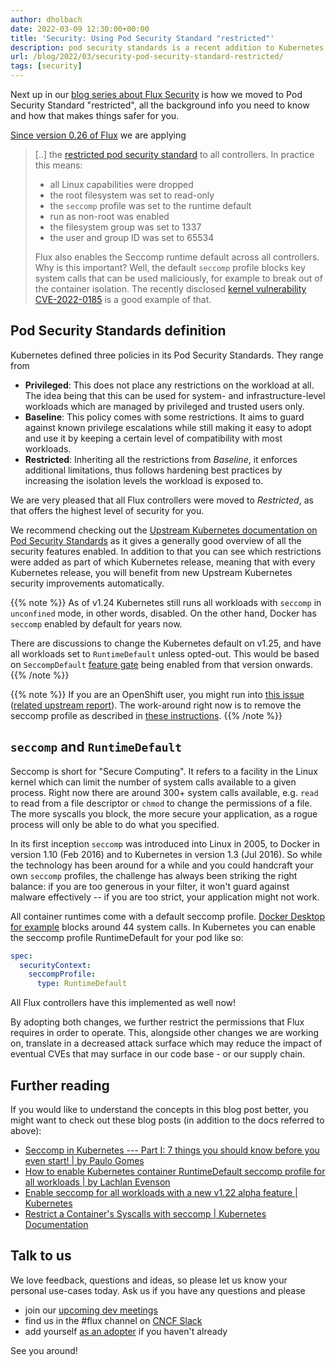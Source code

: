 ```yaml
---
author: dholbach
date: 2022-03-09 12:30:00+00:00
title: 'Security: Using Pod Security Standard "restricted"'
description: pod security standards is a recent addition to Kubernetes, coming to replace pod security policies. Alongside seccomp, it provides greater isolation levels to workloads. Read up on how we moved all Flux controllers to 'restricted' mode and how that's going to keep you safer.
url: /blog/2022/03/security-pod-security-standard-restricted/
tags: [security]
---
```



Next up in our [blog series about Flux
Security](/tags/security/) is how we moved
to Pod Security Standard "restricted", all the background info you need
to know and how that makes things safer for you.

[Since version 0.26 of
Flux](/blog/2022/01/january-update/#security-news)
we are applying

> \[..\] the [restricted pod security
> standard](https://kubernetes.io/docs/concepts/security/pod-security-standards/#restricted)
> to all controllers. In practice this means:
>
> - all Linux capabilities were dropped
> - the root filesystem was set to read-only
> - the `seccomp` profile was set to the runtime default
> - run as non-root was enabled
> - the filesystem group was set to 1337
> - the user and group ID was set to 65534
>
> Flux also enables the Seccomp runtime default across all controllers.
> Why is this important? Well, the default `seccomp` profile blocks key
> system calls that can be used maliciously, for example to break out of
> the container isolation. The recently disclosed [kernel vulnerability
> CVE-2022-0185](https://blog.aquasec.com/cve-2022-0185-linux-kernel-container-escape-in-kubernetes)
> is a good example of that.

## Pod Security Standards definition

Kubernetes defined three policies in its Pod Security Standards. They
range from

- **Privileged**: This does not place any restrictions on the workload
  at all. The idea being that this can be used for system- and
  infrastructure-level workloads which are managed by privileged and
  trusted users only.
- **Baseline**: This policy comes with some restrictions. It aims to
  guard against known privilege escalations while still making it
  easy to adopt and use it by keeping a certain level of
  compatibility with most workloads.
- **Restricted**: Inheriting all the restrictions from *Baseline*, it
  enforces additional limitations, thus follows hardening best
  practices by increasing the isolation levels the workload is
  exposed to.

We are very pleased that all Flux controllers were moved to
*Restricted*, as that offers the highest level of security for you.

We recommend checking out the [Upstream Kubernetes documentation on Pod
Security
Standards](https://kubernetes.io/docs/concepts/security/pod-security-standards/)
as it gives a generally good overview of all the security features
enabled. In addition to that you can see which restrictions were added
as part of which Kubernetes release, meaning that with every Kubernetes
release, you will benefit from new Upstream Kubernetes security
improvements automatically.

{{% note %}}
As of v1.24 Kubernetes still runs all workloads with `seccomp` in
`unconfined` mode, in other words, disabled. On the other hand, Docker
has `seccomp` enabled by default for years now.

There are discussions to change the Kubernetes default on v1.25, and have all
workloads set to `RuntimeDefault` unless opted-out. This would be based on
`SeccompDefault` [feature
gate](https://kubernetes.io/docs/reference/command-line-tools-reference/feature-gates/)
being enabled from that version onwards.
{{% /note %}}

{{% note %}}
If you are an OpenShift user, you might run into [this
issue](https://github.com/fluxcd/source-controller/issues/582)
([related upstream
report](https://github.com/openshift/cluster-kube-apiserver-operator/issues/1325)).
The work-around right now is to remove the seccomp profile as
described in [these instructions](/flux/installation/platform/openshift/#flux-installation-with-cli).
{{% /note %}}

## `seccomp` and `RuntimeDefault`

Seccomp is short for "Secure Computing". It refers to a facility in the
Linux kernel which can limit the number of system calls available to a
given process. Right now there are around 300+ system calls available,
e.g. `read` to read from a file descriptor or `chmod` to change the
permissions of a file. The more syscalls you block, the more secure your
application, as a rogue process will only be able to do what you
specified.

In its first inception `seccomp` was introduced into Linux in 2005, to
Docker in version 1.10 (Feb 2016) and to Kubernetes in version 1.3 (Jul
2016). So while the technology has been around for a while and you could
handcraft your own `seccomp` profiles, the challenge has always been
striking the right balance: if you are too generous in your filter, it
won't guard against malware effectively -- if you are too strict, your
application might not work.

All container runtimes come with a default seccomp profile. [Docker
Desktop for
example](https://github.com/moby/moby/blob/master/profiles/seccomp/default.json)
blocks around 44 system calls. In Kubernetes you can enable the seccomp
profile RuntimeDefault for your pod like so:

```yaml
spec:
  securityContext:
    seccompProfile:
      type: RuntimeDefault
```

All Flux controllers have this implemented as well now!

By adopting both changes, we further restrict the permissions that Flux
requires in order to operate. This, alongside other changes we are working
on, translate in a decreased attack surface which may reduce the impact of
eventual CVEs that may surface in our code base - or our supply chain.

## Further reading

If you would like to understand the concepts in this blog post better,
you might want to check out these blog posts (in addition to the docs
referred to above):

- [Seccomp in Kubernetes --- Part I: 7 things you should know before
  you even start! \| by Paulo Gomes](https://itnext.io/seccomp-in-kubernetes-part-i-7-things-you-should-know-before-you-even-start-97502ad6b6d6)
- [How to enable Kubernetes container RuntimeDefault seccomp profile
  for all workloads \| by Lachlan Evenson](https://medium.com/@LachlanEvenson/how-to-enable-kubernetes-container-runtimedefault-seccomp-profile-for-all-workloads-6795624fcbcc)
- [Enable seccomp for all workloads with a new v1.22 alpha feature \|
  Kubernetes](https://kubernetes.io/blog/2021/08/25/seccomp-default/)
- [Restrict a Container\'s Syscalls with seccomp \| Kubernetes
  Documentation](https://kubernetes.io/docs/tutorials/security/seccomp)

## Talk to us

We love feedback, questions and ideas, so please let us know your
personal use-cases today. Ask us if you have any questions and please

- join our [upcoming dev meetings](/community/#meetings)
- find us in the \#flux channel on [CNCF Slack](https://slack.cncf.io/)
- add yourself [as an adopter](/adopters/) if you haven't already

See you around!
